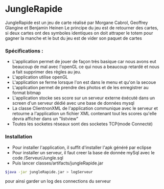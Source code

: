 # JungleRapide

JungleRapide est un jeu de carte réalisé par Morgane Cabrol, Geoffrey Glangine et Benjamin Heinen
Le principe du jeu est de retourner des cartes, si deux cartes ont des symboles identiques on doit attraper le totem pour gagner la manche et le but du jeu est de vider son paquet de cartes 
### Spécifications :

* L'application permet de jouer de façon très basique car nous avons eut beaucoup de mal avec l'openGL ce qui nous a beaucoup retardé et nous a fait supprimer des règles au jeu. 
* L'application utilise openGL 
* L'application se ferme lorsque l'on est dans le menu et qu'on la secoue
* L'application permet de prendre des photos et de les enregistrer au format bitmap
* L'application stocke ses score sur un serveur externe éxécuté dans un screen d'un serveur dédié avec une base de données mysql
* La classe ClientnonXML de l'application communique avec le serveur et retourne a l'application un fichier XML contenant tout les scores qu'elle devra afficher dans un "listview"
* Toutes les socketes réseaux sont des socketes TCP(mode Connecté)

### Installation

* Pour installer l'application, il suffit d'installer l'apk généré par eclipse
* Pour installer un serveur, il faut creer la base de donnée mySql avec le code /Serveur/Jungle.sql
* Puis lancer classes/artifacts/jungleRapide.jar 
```sh
$java -jar jungleRapide.jar > logServeur
```
pour ainsi garder un log des connections du serveur
